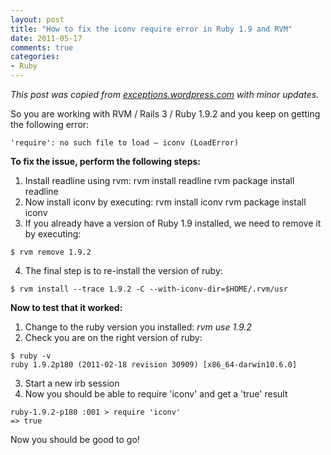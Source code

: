 ```yaml
---
layout: post
title: "How to fix the iconv require error in Ruby 1.9 and RVM"
date: 2011-05-17
comments: true
categories: 
- Ruby
---
```


*This post was copied from [exceptions.wordpress.com](http://exceptionz.wordpress.com/2010/02/03/how-to-fix-the-iconv-require-error-in-ruby-1-9/) with minor updates.*

So you are working with RVM / Rails 3 / Ruby 1.9.2 and you keep on getting the following error:

```
'require': no such file to load – iconv (LoadError)
```
    
**To fix the issue, perform the following steps:**

1.  Install readline using rvm: rvm install readline rvm package install readline
2.  Now install iconv by executing: rvm install iconv rvm package install iconv
3.  If you already have a version of Ruby 1.9 installed, we need to remove it by executing:
    
```
$ rvm remove 1.9.2
```

4.  The final step is to re-install the version of ruby:

```
$ rvm install --trace 1.9.2 -C --with-iconv-dir=$HOME/.rvm/usr
```

**Now to test that it worked:**

1.  Change to the ruby version you installed: *rvm use 1.9.2*
2.  Check you are on the right version of ruby:

```
$ ruby -v
ruby 1.9.2p180 (2011-02-18 revision 30909) [x86_64-darwin10.6.0]
```

3.  Start a new irb session
4.  Now you should be able to require 'iconv' and get a 'true' result

```
ruby-1.9.2-p180 :001 > require 'iconv'
=> true
```
        
Now you should be good to go!
